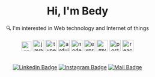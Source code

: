 <div align="center">
  <h1> Hi, I'm Bedy </h1>
  🔍 I'm interested in Web technology and Internet of things
</div>
<br>
<div align="center">
  <a href="https://cplusplus.com/"><img alt="cpp" src="https://upload.wikimedia.org/wikipedia/commons/1/18/ISO_C%2B%2B_Logo.svg" width="26px"/></a>
  <a href="https://www.javascript.com/"><img alt="javaScript" src="https://cdn.iconscout.com/icon/free/png-64/javascript-2752148-2284965.png" width="30px"/></a>
  <a href="https://www.typescriptlang.org/"><img alt="typeScript" src="https://cdn.iconscout.com/icon/free/png-64/typescript-1-1175078.png" width="30px"/></a>
  <a href="https://www.arduino.cc/"><img alt="arduino" src="https://cdn.iconscout.com/icon/free/png-64/arduino-226072.png" width="30px"/></a>
  <a href="https://nodejs.org/en/"><img alt="nodejs" src="https://cdn.iconscout.com/icon/free/png-64/nodejs-2-226035.png" width="30px"/></a>
  <a href="https://expressjs.com/"><img alt="expressjs" src="https://cdn.iconscout.com/icon/free/png-64/express-8-1175029.png" width="30px"/></a>
  <a href="https://www.mysql.com/"><img alt="mysql" src="https://cdn.iconscout.com/icon/free/png-64/mysql-3521596-2945040.png" width="30px"/></a>
  <a href="https://www.postgresql.org/"><img alt="postgresql" src="https://cdn.iconscout.com/icon/free/png-64/postgresql-10-1175121.png" width="30px"/></a>
  <a href="https://reactjs.org/"><img alt="reactjs" src="https://cdn.iconscout.com/icon/free/png-64/react-3521666-2945110.png" width="30px"/></a>
</div>
<br>
<div align="center">
  
  [![Linkedin Badge](https://img.shields.io/badge/-bedy-0e76a8?style=flat&labelColor=0e76a8&logo=linkedin&logoColor=white)](https://www.linkedin.com/in/bedy-b-wijaya/)
  [![Instagram Badge](https://img.shields.io/badge/-@_brln.by-e84393?style=flat&labelColor=e84393&logo=instagram&logoColor=white)](https://www.instagram.com/_brln.by/)
  [![Mail Badge](https://img.shields.io/badge/-bedybriliantwijaya-c0392b?style=flat&labelColor=c0392b&logo=gmail&logoColor=white)](mailto:wijaya.bedybriliant@gmail.com)
  
</div>

